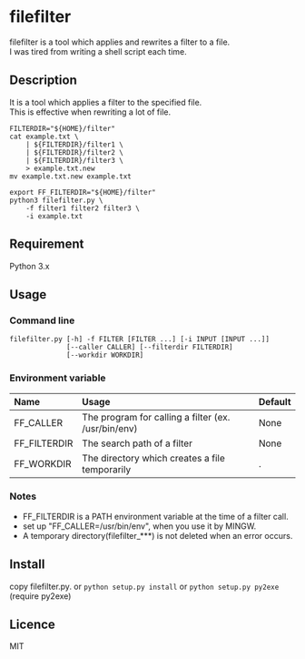 filefilter
==========

filefilter is a tool which applies and rewrites a filter to a file.  
I was tired from writing a shell script each time.  

## Description

It is a tool which applies a filter to the specified file.  
This is effective when rewriting a lot of file.  

```console:before
FILTERDIR="${HOME}/filter"
cat example.txt \
	| ${FILTERDIR}/filter1 \
	| ${FILTERDIR}/filter2 \
	| ${FILTERDIR}/filter3 \
	> example.txt.new
mv example.txt.new example.txt
```

```console:after
export FF_FILTERDIR="${HOME}/filter"
python3 filefilter.py \
	-f filter1 filter2 filter3 \
	-i example.txt
```

## Requirement

Python 3.x

## Usage

### Command line

```
filefilter.py [-h] -f FILTER [FILTER ...] [-i INPUT [INPUT ...]]
              [--caller CALLER] [--filterdir FILTERDIR]
              [--workdir WORKDIR]
```

### Environment variable

|     Name     |                        Usage                        | Default |
| :----------- | :-------------------------------------------------- | :------ |
| FF_CALLER    | The program for calling a filter (ex. /usr/bin/env) | None    |
| FF_FILTERDIR | The search path of a filter                         | None    |
| FF_WORKDIR   | The directory which creates a file temporarily      | .       |

### Notes

* FF_FILTERDIR is a PATH environment variable at the time of a filter call.
* set up "FF_CALLER=/usr/bin/env", when you use it by MINGW.
* A temporary directory(filefilter_***) is not deleted when an error occurs.

## Install

copy filefilter.py. or `python setup.py install` or `python setup.py py2exe` (require py2exe)

## Licence

MIT


